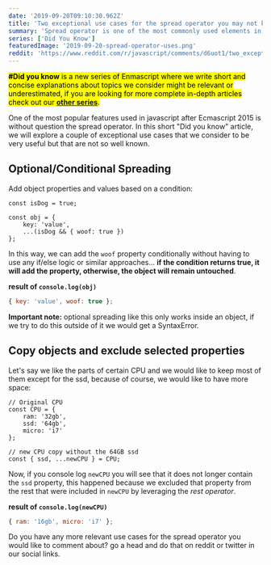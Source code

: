 ```yaml
---
date: '2019-09-20T09:10:30.962Z'
title: 'Two exceptional use cases for the spread operator you may not know of'
summary: 'Spread operator is one of the most commonly used elements in the javascript toolbox, this mini-article will show you a couple of highly productive and efficient uses for the spread operator.'
series: ['Did You Know']
featuredImage: '2019-09-20-spread-operator-uses.png'
reddit: 'https://www.reddit.com/r/javascript/comments/d6uot1/two_exceptional_use_cases_for_the_spread_operator/'
---
```


<mark>**#Did you know** is a new series of Enmascript where we write short and concise explanations about topics we consider might be relevant or underestimated, if you are looking for more complete in-depth articles check out our **[other series](/series)**.</mark>

One of the most popular features used in javascript after Ecmascript 2015 is without question the spread operator. In this short "Did you know" article, we will explore a couple of exceptional use cases that we consider to be very useful but that are not so well known.

## Optional/Conditional Spreading

Add object properties and values based on a condition:

```javascript{5}
const isDog = true;

const obj = {
    key: 'value',
    ...(isDog && { woof: true })
};
```

In this way, we can add the `woof` property conditionally without having to use any if/else logic or similar approaches... **if the condition returns true, it will add the property, otherwise, the object will remain untouched**.

**result of `console.log(obj)`**

```javascript
{ key: 'value', woof: true };
```

**Important note:** optional spreading like this only works inside an object, if we try to do this outside of it we would get a SyntaxError. 

## Copy objects and exclude selected properties

Let's say we like the parts of certain CPU and we would like to keep most of them except for the ssd, because of course, we would like to have more space:

```javascript{9}
// Original CPU
const CPU = {
    ram: '32gb',
    ssd: '64gb',
    micro: 'i7'
};

// new CPU copy without the 64GB ssd
const { ssd, ...newCPU } = CPU;
```

Now, if you console log `newCPU` you will see that it does not longer contain the `ssd` property, this happened because we excluded that property from the rest that were included in `newCPU` by leveraging the _rest operator_.

**result of `console.log(newCPU)`**

```javascript
{ ram: '16gb', micro: 'i7' };
```

Do you have any more relevant use cases for the spread operator you would like to comment about? go a head and do that on reddit or twitter in our social links.
